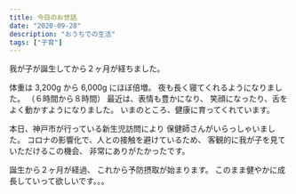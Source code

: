```yaml
---
title: 今日のお世話
date: "2020-09-28"
description: "おうちでの生活"
tags: ["子育"]
---
```


我が子が誕生してから２ヶ月が経ちました。

体重は 3,200g から 6,000g にほぼ倍増。
夜も長く寝てくれるようになりました。
（６時間から８時間）
最近は、表情も豊かになり、
笑顔になったり、舌をよく動かすようになりました。
いまのところ、健康に育ってくれています。

本日、神戸市が行っている新生児訪問により
保健師さんがいらっしゃいました。
コロナの影響化で、人との接触を避けているため、
客観的に我が子を見ていただけるこの機会、
非常にありがたかったです。

誕生から２ヶ月が経過、
これから予防摂取が始まります。
このまま健やかに成長していって欲しいです。。。
